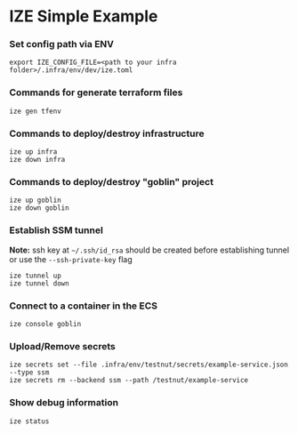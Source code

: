 # IZE Simple Example

### Set config path via ENV
```shell
export IZE_CONFIG_FILE=<path to your infra folder>/.infra/env/dev/ize.toml 
```

### Commands for generate terraform files

```shell
ize gen tfenv
```

### Commands to deploy/destroy infrastructure

```shell
ize up infra
ize down infra
```

### Commands to deploy/destroy "goblin" project
```shell
ize up goblin
ize down goblin
```

### Establish SSM tunnel
__Note:__ ssh key at `~/.ssh/id_rsa` should be created before establishing tunnel or use the `--ssh-private-key` flag
```shell
ize tunnel up
ize tunnel down
```

### Connect to a container in the ECS
```shell
ize console goblin
```

### Upload/Remove secrets
```shell
ize secrets set --file .infra/env/testnut/secrets/example-service.json --type ssm
ize secrets rm --backend ssm --path /testnut/example-service
```

### Show debug information
```shell
ize status
```
